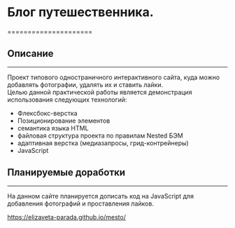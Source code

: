 # Блог путешественника.
=====================

## Описание
------------------
Проект типового одностраничного интерактивного сайта, куда можно добавлять фотографии, удалять их и ставить лайки.  
Целью данной практической работы является демонстрация использования  следующих технологий:   
* Флексбокс-верстка
* Позиционирование элементов  
* семантика языка HTML
* файловая структура проекта по правилам Nested БЭМ
* адаптивная верстка (медиазапросы, грид-контрейнеры)
* JavaScript

## Планируемыe доработки
-----------------------
На данном сайте планируется дописать код на JavaScript для добавления фотографий и проставления лайков.

https://elizaveta-parada.github.io/mesto/